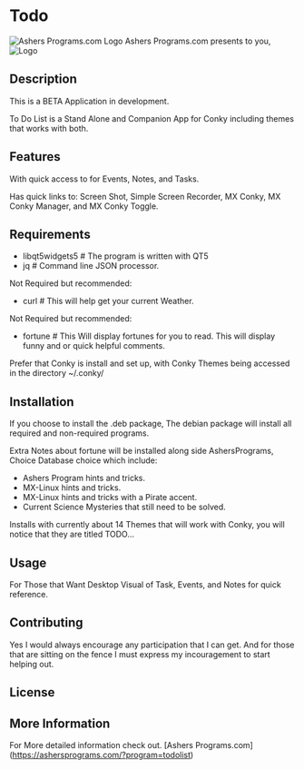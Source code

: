 # Todo
![Ashers Programs.com Logo](https://www.ashersprograms.com/img/logo.png)
Ashers Programs.com presents to you,
![Logo](https://ashersprograms.com/img/todoList_icon.png) 

## Description
This is a BETA Application in development. 

To Do List is a Stand Alone and Companion App for Conky including themes that works with both.

## Features
With quick access to for Events, Notes, and Tasks.

Has quick links to:
Screen Shot,
Simple Screen Recorder,
MX Conky,
MX Conky Manager, and
MX Conky Toggle.

## Requirements

- libqt5widgets5 # The program is written with QT5
- jq # Command line JSON processor.

Not Required but recommended:
- curl # This will help get your current Weather.

Not Required but recommended:
- fortune # This Will display fortunes for you to read. This will display funny and or quick helpful comments.

Prefer that Conky is install and set up, with Conky Themes being accessed in the directory ~/.conky/

## Installation

If you choose to install the .deb package, The debian package will install all required and non-required programs.

Extra Notes about fortune will be installed along side AshersPrograms, Choice Database choice which include:
- Ashers Program hints and tricks.
- MX-Linux hints and tricks.
- MX-Linux hints and tricks with a Pirate accent.
- Current Science Mysteries that still need to be solved.

Installs with currently about 14 Themes that will work with Conky, you will notice that they are titled TODO...

## Usage
For Those that Want Desktop Visual of Task, Events, and Notes for quick reference.

## Contributing

Yes I would always encourage any participation that I can get. And for those that are sitting on the fence I must express my incouragement to start helping out.

## License

## More Information

For More detailed information check out.
[Ashers Programs.com] (https://ashersprograms.com/?program=todolist)


